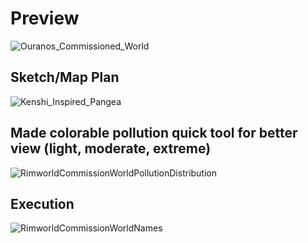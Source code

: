 # Preview
![Ouranos_Commissioned_World](https://github.com/danizrafidz/Rim-Commissions/assets/105960343/301f3bdd-734a-4a31-b11d-3e8c0cbc9ef5)

## Sketch/Map Plan
![Kenshi_Inspired_Pangea](https://github.com/danizrafidz/Rim-Commissions/assets/105960343/7e793e39-a458-4726-a1b9-28fd779f148d)

## Made colorable pollution quick tool for better view (light, moderate, extreme)
![RimworldCommissionWorldPollutionDistribution](https://github.com/danizrafidz/Rim-Commissions/assets/105960343/96c1435d-14aa-4839-80ef-1eeb56ded039)

## Execution
![RimworldCommissionWorldNames](https://github.com/danizrafidz/Rim-Commissions/assets/105960343/9f08f3ff-7307-451a-addf-e4dd2f6888c3)
